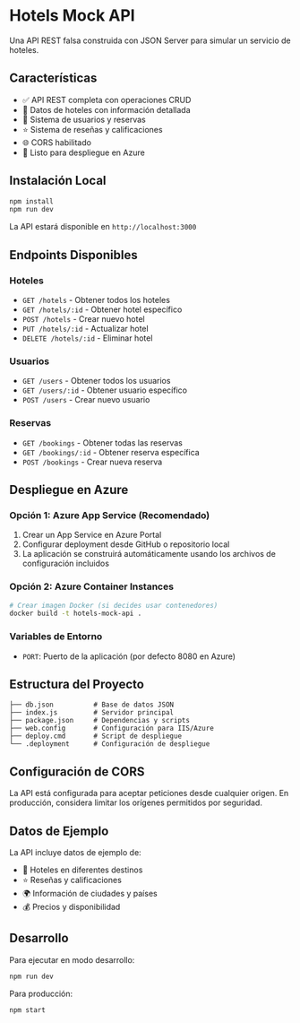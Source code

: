 # Hotels Mock API

Una API REST falsa construida con JSON Server para simular un servicio de hoteles.

## Características

- ✅ API REST completa con operaciones CRUD
- 🏨 Datos de hoteles con información detallada
- 👥 Sistema de usuarios y reservas
- ⭐ Sistema de reseñas y calificaciones
- 🌐 CORS habilitado
- 🚀 Listo para despliegue en Azure

## Instalación Local

```bash
npm install
npm run dev
```

La API estará disponible en `http://localhost:3000`

## Endpoints Disponibles

### Hoteles
- `GET /hotels` - Obtener todos los hoteles
- `GET /hotels/:id` - Obtener hotel específico
- `POST /hotels` - Crear nuevo hotel
- `PUT /hotels/:id` - Actualizar hotel
- `DELETE /hotels/:id` - Eliminar hotel

### Usuarios
- `GET /users` - Obtener todos los usuarios
- `GET /users/:id` - Obtener usuario específico
- `POST /users` - Crear nuevo usuario

### Reservas
- `GET /bookings` - Obtener todas las reservas
- `GET /bookings/:id` - Obtener reserva específica
- `POST /bookings` - Crear nueva reserva

## Despliegue en Azure

### Opción 1: Azure App Service (Recomendado)

1. Crear un App Service en Azure Portal
2. Configurar deployment desde GitHub o repositorio local
3. La aplicación se construirá automáticamente usando los archivos de configuración incluidos

### Opción 2: Azure Container Instances

```bash
# Crear imagen Docker (si decides usar contenedores)
docker build -t hotels-mock-api .
```

### Variables de Entorno

- `PORT`: Puerto de la aplicación (por defecto 8080 en Azure)

## Estructura del Proyecto

```
├── db.json          # Base de datos JSON
├── index.js         # Servidor principal
├── package.json     # Dependencias y scripts
├── web.config       # Configuración para IIS/Azure
├── deploy.cmd       # Script de despliegue
└── .deployment      # Configuración de despliegue
```

## Configuración de CORS

La API está configurada para aceptar peticiones desde cualquier origen. En producción, considera limitar los orígenes permitidos por seguridad.

## Datos de Ejemplo

La API incluye datos de ejemplo de:
- 🏨 Hoteles en diferentes destinos
- ⭐ Reseñas y calificaciones
- 🌍 Información de ciudades y países
- 💰 Precios y disponibilidad

## Desarrollo

Para ejecutar en modo desarrollo:

```bash
npm run dev
```

Para producción:

```bash
npm start
```

